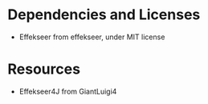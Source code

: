 # Dependencies and Licenses
* Effekseer from effekseer, under MIT license

# Resources
* Effekseer4J from GiantLuigi4